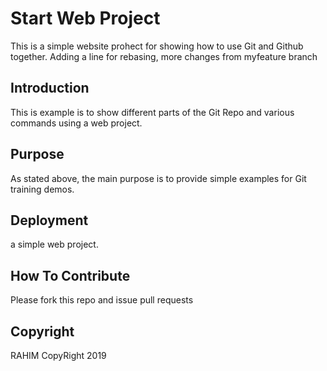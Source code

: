 # Start Web Project
This is a simple website prohect for showing how to use Git and Github together.
Adding a line for rebasing,
more changes from myfeature branch

## Introduction
This is example is to show different parts of the Git Repo and various commands using a web project.

## Purpose

As stated above, the main purpose is to provide simple examples for Git training demos.
## Deployment

a simple web project.
## How To Contribute

Please fork this repo and issue pull requests

## Copyright

RAHIM CopyRight 2019